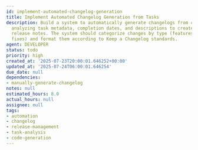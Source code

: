 ```yaml
---
id: implement-automated-changelog-generation
title: Implement Automated Changelog Generation from Tasks
description: Build a system to automatically generate changelogs from completed tasks,
  analyzing task metadata, completion dates, and descriptions to create structured
  release notes. The system should categorize changes by type (features, improvements,
  fixes) and format them according to Keep a Changelog standards.
agent: DEVELOPER
status: todo
priority: high
created_at: '2025-07-23T20:00:01.646252+00:00'
updated_at: '2025-07-24T06:00:01.646254'
due_date: null
dependencies:
- manually-generate-changelog
notes: null
estimated_hours: 8.0
actual_hours: null
assignee: null
tags:
- automation
- changelog
- release-management
- task-analysis
- code-generation
---
```


